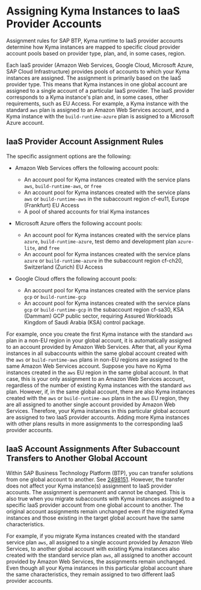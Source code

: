 <!-- loioead08cdb6c20433f8d283e762fe81634 -->

# Assigning Kyma Instances to IaaS Provider Accounts

Assignment rules for SAP BTP, Kyma runtime to IaaS provider accounts determine how Kyma instances are mapped to specific cloud provider account pools based on provider type, plan, and, in some cases, region.

Each IaaS provider \(Amazon Web Services, Google Cloud, Microsoft Azure, SAP Cloud Infrastructure\) provides pools of accounts to which your Kyma instances are assigned. The assignment is primarily based on the IaaS provider type. This means that Kyma instances in one global account are assigned to a single account of a particular IaaS provider. The IaaS provider corresponds to a Kyma instance's plan and, in some cases, other requirements, such as EU Access. For example, a Kyma instance with the standard `aws` plan is assigned to an Amazon Web Services account, and a Kyma instance with the `build-runtime-azure` plan is assigned to a Microsoft Azure account.



<a name="loioead08cdb6c20433f8d283e762fe81634__section_mcb_mty_wgc"/>

## IaaS Provider Account Assignment Rules

The specific assignment options are the following:

-   Amazon Web Services offers the following account pools:
    -   An account pool for Kyma instances created with the service plans `aws`, `build-runtime-aws`, or `free`
    -   An account pool for Kyma instances created with the service plans `aws` or `build-runtime-aws` in the subaccount region cf-eu11, Europe \(Frankfurt\) EU Access
    -   A pool of shared accounts for trial Kyma instances

-   Microsoft Azure offers the following account pools:
    -   An account pool for Kyma instances created with the service plans `azure`, `build-runtime-azure`, test demo and development plan `azure-lite`, and `free`
    -   An account pool for Kyma instances created with the service plans `azure` or `build-runtime-azure` in the subaccount region cf-ch20, Switzerland \(Zurich\) EU Access

-   Google Cloud offers the following account pools:
    -   An account pool for Kyma instances created with the service plans `gcp` or `build-runtime-gcp`
    -   An account pool for Kyma instances created with the service plans `gcp` or `build-runtime-gcp` in the subaccount region cf-sa30, KSA \(Dammam\) GCP public sector, requiring Assured Workloads Kingdom of Saudi Arabia \(KSA\) control package.


For example, once you create the first Kyma instance with the standard `aws` plan in a non-EU region in your global account, it is automatically assigned to an account provided by Amazon Web Services. After that, all your Kyma instances in all subaccounts within the same global account created with the `aws` or `build-runtime-aws` plans in non-EU regions are assigned to the same Amazon Web Services account. Suppose you have no Kyma instances created in the `aws` EU region in the same global account. In that case, this is your only assignment to an Amazon Web Services account, regardless of the number of existing Kyma instances with the standard `aws` plan. However, if, in the same global account, there are also Kyma instances created with the `aws` or `build-runtime-aws` plans in the `aws` EU region, they are all assigned to another single account provided by Amazon Web Services. Therefore, your Kyma instances in this particular global account are assigned to two IaaS provider accounts. Adding more Kyma instances with other plans results in more assignments to the corresponding IaaS provider accounts.



<a name="loioead08cdb6c20433f8d283e762fe81634__section_igw_lbz_wgc"/>

## IaaS Account Assignments After Subaccount Transfers to Another Global Account

Within SAP Business Technology Platform \(BTP\), you can transfer solutions from one global account to another. See [2498151](https://me.sap.com/notes/2498151). However, the transfer does not affect your Kyma instance\(s\) assignment to IaaS provider accounts. The assignment is permanent and cannot be changed. This is also true when you migrate subaccounts with Kyma instances assigned to a specific IaaS provider account from one global account to another. The original account assignments remain unchanged even if the migrated Kyma instances and those existing in the target global account have the same characteristics.

For example, if you migrate Kyma instances created with the standard service plan `aws`, all assigned to a single account provided by Amazon Web Services, to another global account with existing Kyma instances also created with the standard service plan `aws`, all assigned to another account provided by Amazon Web Services, the assignments remain unchanged. Even though all your Kyma instances in this particular global account share the same characteristics, they remain assigned to two different IaaS provider accounts.

